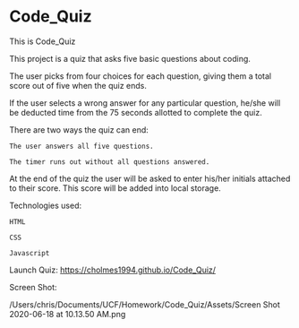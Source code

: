 # Code_Quiz
This is Code_Quiz

This project is a quiz that asks five basic questions about coding.

The user picks from four choices for each question, giving them a total score out of five when the quiz ends.

If the user selects a wrong answer for any particular question, he/she will be deducted time from the 75 seconds allotted to complete the quiz.

There are two ways the quiz can end:
    
    The user answers all five questions.
    
    The timer runs out without all questions answered.

At the end of the quiz the user will be asked to enter his/her initials attached to their score. This score will be added into local storage.



Technologies used:
   
    HTML
    
    CSS
   
    Javascript

Launch Quiz:
    https://cholmes1994.github.io/Code_Quiz/
    
Screen Shot:

/Users/chris/Documents/UCF/Homework/Code_Quiz/Assets/Screen Shot 2020-06-18 at 10.13.50 AM.png
